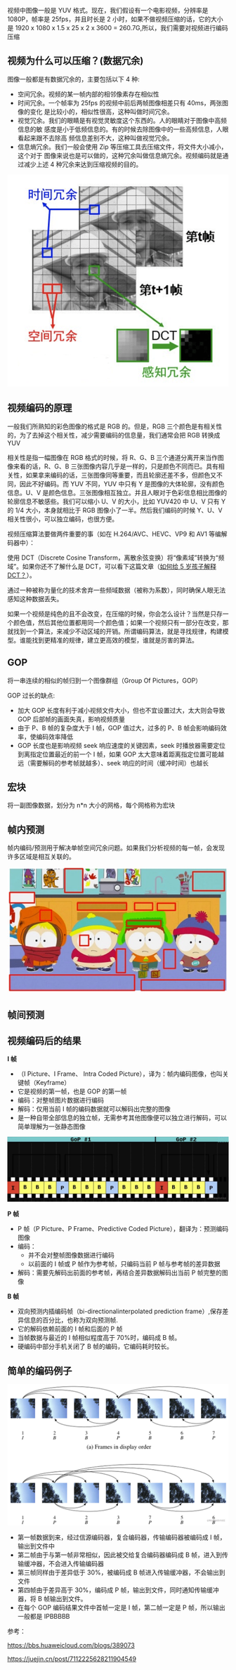 视频中图像一般是 YUV 格式。现在，我们假设有一个电影视频，分辨率是 1080P，帧率是 25fps，并且时长是 2 小时，如果不做视频压缩的话，它的大小是 1920 x 1080 x 1.5 x 25 x 2 x 3600 = 260.7G,所以，我们需要对视频进行编码压缩

## 视频为什么可以压缩？(数据冗余)

图像一般都是有数据冗余的，主要包括以下 4 种:

- 空间冗余。视频的某一帧内部的相邻像素存在相似性
- 时间冗余。一个帧率为 25fps 的视频中前后两帧图像相差只有 40ms，两张图像的变化 是比较小的，相似性很高，这种叫做时间冗余。
- 视觉冗余。我们的眼睛是有视觉灵敏度这个东西的。人的眼睛对于图像中高频信息的敏 感度是小于低频信息的。有的时候去除图像中的一些高频信息，人眼看起来跟不去除高 频信息差别不大，这种叫做视觉冗余。
- 信息熵冗余。我们一般会使用 Zip 等压缩工具去压缩文件，将文件大小减小，这个对于 图像来说也是可以做的，这种冗余叫做信息熵冗余。视频编码就是通过减少上述 4 种冗余来达到压缩视频的目的。

![](https://raw.githubusercontent.com/mikaelzero/ImageSource/main/uPic/p8pKPV.png)

## 视频编码的原理

一般我们所熟知的彩色图像的格式是 RGB 的。但是，RGB 三个颜色是有相关性的，为了去掉这个相关性，减少需要编码的信息量，我们通常会把 RGB 转换成 YUV

相关性是指一幅图像在 RGB 格式的时候，将 R、G、B 三个通道分离开来当作图像来看的话，R、G、B 三张图像内容几乎是一样的，只是颜色不同而已。具有相关性，如果拿来编码的话，三张图像同等重要，而且轮廓还差不多，但颜色又不同，因此不好编码。而 YUV 不同，YUV 中只有 Y 是图像的大体轮廓，没有颜色信息。U、V 是颜色信息。三张图像相互独立。并且人眼对于色彩信息相比图像的轮廓信息不敏感些。我们可以缩小 U、V 的大小，比如 YUV420 中 U、V 只有 Y 的 1/4 大小，本身就相比于 RGB 图像小了一半。然后我们编码的时候 Y、U、V 相关性很小，可以独立编码，也很方便。

视频压缩算法要做两件重要的事（如在 H.264/AVC、HEVC、VP9 和 AV1 等编解码器中）：

使用 DCT（Discrete Cosine Transform，离散余弦变换）将“像素域”转换为“频域”。如果你还不了解什么是 DCT，可以看下这篇文章（[如何给 5 岁孩子解释 DCT？](https://mp.weixin.qq.com/s?__biz=MzU1NTEzOTM5Mw==&mid=2247513696&idx=1&sn=1ed871393a85e35177879cf6eb91ce3b&chksm=fbda1e4eccad9758e2883f178e09f9a225cdae38b7fd5c92527cabe0f71adfba5ab28a62a76f&scene=21#wechat_redirect)）。

通过一种被称为量化的技术舍弃一些频域数据（被称为系数），同时确保人眼无法感知这种数据丢失。

如果一个视频是纯色的且不会改变，在压缩的时候，你会怎么设计？当然是只存一个颜色值，然后其他位置都用同一个颜色值；如果一个视频只有一部分在改变，那就找到一个算法，来减少不动区域的开销。所谓编码算法，就是寻找规律，构建模型。谁能找到更精准的规律，建立更高效的模型，谁就是厉害的算法。

## GOP

将一串连续的相似的帧归到一个图像群组（Group Of Pictures，GOP）

GOP 过长的缺点:

- 加大 GOP 长度有利于减小视频文件大小，但也不宜设置过大，太大则会导致 GOP 后部帧的画面失真，影响视频质量
- 由于 P、B 帧的复杂度大于 I 帧，GOP 值过大，过多的 P、B 帧会影响编码效率，使编码效率降低
- GOP 长度也是影响视频 seek 响应速度的关键因素，seek 时播放器需要定位到离指定位置最近的前一个 I 帧，如果 GOP 太大意味着距离指定位置可能越远（需要解码的参考帧就越多）、seek 响应的时间（缓冲时间）也越长

## 宏块

将一副图像数据，划分为 n\*n 大小的网格，每个网格称为宏块

## 帧内预测

帧内编码/预测用于解决单帧空间冗余问题。如果我们分析视频的每一帧，会发现许多区域是相互关联的。

![](https://raw.githubusercontent.com/mikaelzero/ImageSource/main/uPic/08Jqm2.jpg)

## 帧间预测

## 视频编码后的结果

**I 帧**

- （I Picture、I Frame、 Intra Coded Picture），译为：帧内编码图像，也叫关键帧（Keyframe）
- 它是视频的第一帧，也是 GOP 的第一帧
- 编码：对整帧图片数据进行编码
- 解码：仅用当前 I 帧的编码数据就可以解码出完整的图像
- 是一种自带全部信息的独立帧，无需参考其他图像便可以独立进行解码，可以简单理解为一张静态图像

![](https://raw.githubusercontent.com/mikaelzero/ImageSource/main/uPic/rkLnOQ.jpg)

**P 帧**

- P 帧（P Picture、P Frame、Predictive Coded Picture），翻译为：预测编码图像
- 编码：
  - 并不会对整帧图像数据进行编码
  - 以前面的 I 帧或 P 帧作为参考帧，只编码当前 P 帧与参考帧的差异数据
- 解码：需要先解码出前面的参考帧，再结合差异数据解码出当前 P 帧完整的图像

**B 帧**

- 双向预测内插编码帧（bi-directionalinterpolated prediction frame）,保存差异信息的百分比，也称为双向预测帧.
- 它的解码依赖前面的 I 帧和后面的 P 帧
- 当帧数据与最近的 I 帧相似程度高于 70%时，编码成 B 帧。
- 硬编码中部分手机关闭了 B 帧的编码，它编码耗时较长。

## 简单的编码例子

![](https://raw.githubusercontent.com/mikaelzero/ImageSource/main/uPic/U06QB4.jpg)

- 第一帧数据到来，经过信源编码器，复合编码器，传输编码器被编码成 I 帧，输出到文件中
- 第二帧由于与第一帧非常相似，因此被交给复合编码器编码成 B 帧，进入到传输缓冲器，不会进入传输编码器
- 第三帧同样由于差异低于 30%，被编码成 B 帧进入传输缓冲器，不会输出到文件
- 第四帧由于差异高于 30%，编码成 P 帧，输出到文件，同时通知传输缓冲器，将 B 帧输出到文件。
- 在每个 GOP 编码结果文件中首帧一定是 I 帧，第二帧一定是 P 帧，所以输出一般都是 IPBBBBB

参考：

https://bbs.huaweicloud.com/blogs/389073

https://juejin.cn/post/7112225628211904549
